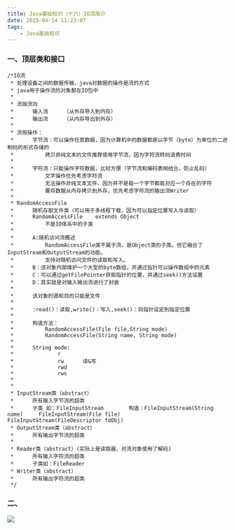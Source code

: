 ```yaml
---
title: Java基础知识（十六）IO流简介
date: 2015-04-14 11:23:07
tags: 
	- Java基础知识
---
```


### 一、顶层类和接口

	/*IO流
	 * 处理设备之间的数据传输，java对数据的操作是流的方式
	 * java用于操作流的对象都在IO包中
	 * 
	 * 流按流向
	 * 		输入流		（从外存导入到内存）
	 * 		输出流		（从内存导出到外存）
	 * 
	 * 流按操作：
	 * 		字节流：可以操作任意数据，因为计算机中的数据都是以字节（byte）为单位的二进制码的形式存储的
	 * 			拷贝非纯文本的文件推荐使用字节流，因为字符流转码浪费时间
	 * 			
	 * 		字符流：只能操作字符数据，比较方便（字节流和编码表相结合，防止乱码）
	 * 			文字操作优先考虑字符流
	 * 			无法操作非纯文本文件，因为并不是每一个字节都能对应一个存在的字符
	 * 			要将数据从内存拷贝到外存，优先考虑字符流的输出流Writer
	 * 
	 * RandomAccessFile
	 * 		随机存取文件类（可以用于多线程下载，因为可以指定位置写入与读取）
	 * 		RandomAccessFile	extends Object
	 *	 		不是IO体系中的子类
	 * 
	 * 		A:随机访问流概述
	 * 			RandomAccessFile类不属于流，是Object类的子类。但它融合了InputStream和OutputStream的功能。
	 * 			支持对随机访问文件的读取和写入。
	 * 		B：该对象内部维护一个大型的byte数组，并通过指针可以操作数组中的元素
	 * 		C：可以通过getFilePointer获取指针的位置，并通过seek()方法设置
	 * 		D：其实就是对输入输出流进行了封装
	 * 
	 * 		该对象的源和目的只能是文件
	 * 
	 * 		:read()：读取,write()：写入,seek()：将指针设定到指定位置
	 * 		
	 * 		构造方法：
	 * 			RandomAccessFile(File file,String mode)
	 * 			RandomAccessFile(String name, String mode)
	 * 
	 * 		String mode:
	 * 				r
	 * 				rw		读&写
	 * 				rwd		
	 * 				rws
	 * 
	 * 
	 * InputStream类（abstract）
	 * 		所有输入字节流的超类
	 * 		子类 如：FileInputStream		构造：FileInputStream(String name)		FileInputStream(File file)		FileInputStream(FileDescriptor fdObj)
	 * OutputStream类（abstract）
	 * 		所有输出字节流的超类
	 * 
	 * Reader类（abstract）(实际上是读取器，对流对象使用了解码)
	 * 		所有输入字符流的超类
	 * 		子类如：FileReader
	 * Writer类（abstract）
	 * 		所有输出字符流的超类
	 */

### 二、

![](https://raw.githubusercontent.com/KL3Answer/KL3Answer.github.io/hexo/source/pics/io_pic01.jpg)


	
	
	